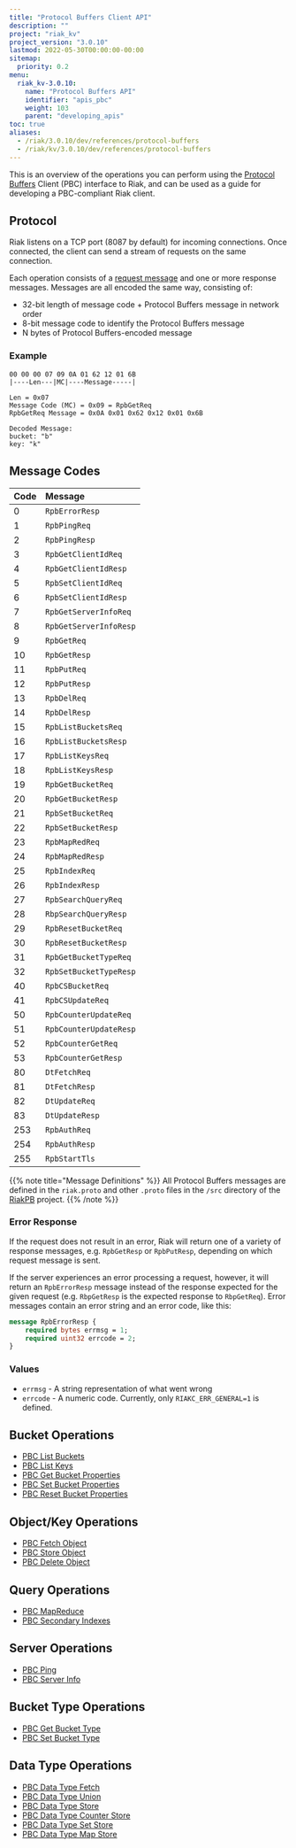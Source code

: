 ```yaml
---
title: "Protocol Buffers Client API"
description: ""
project: "riak_kv"
project_version: "3.0.10"
lastmod: 2022-05-30T00:00:00-00:00
sitemap:
  priority: 0.2
menu:
  riak_kv-3.0.10:
    name: "Protocol Buffers API"
    identifier: "apis_pbc"
    weight: 103
    parent: "developing_apis"
toc: true
aliases:
  - /riak/3.0.10/dev/references/protocol-buffers
  - /riak/kv/3.0.10/dev/references/protocol-buffers
---
```


This is an overview of the operations you can perform using the
[Protocol Buffers](https://code.google.com/p/protobuf/) Client (PBC)
interface to Riak, and can be used as a guide for developing a
PBC-compliant Riak client.

## Protocol

Riak listens on a TCP port (8087 by default) for incoming connections.
Once connected, the client can send a stream of requests on the same
connection.

Each operation consists of a [request message](https://developers.google.com/protocol-buffers/docs/encoding) and one or more response messages. Messages are all encoded the same way, consisting of:

* 32-bit length of message code + Protocol Buffers message in network
  order
* 8-bit message code to identify the Protocol Buffers message
* N bytes of Protocol Buffers-encoded message

### Example

```
00 00 00 07 09 0A 01 62 12 01 6B
|----Len---|MC|----Message-----|

Len = 0x07
Message Code (MC) = 0x09 = RpbGetReq
RpbGetReq Message = 0x0A 0x01 0x62 0x12 0x01 0x6B

Decoded Message:
bucket: "b"
key: "k"
```

## Message Codes

Code | Message |
:----|:--------|
0 | `RpbErrorResp` |
1 | `RpbPingReq` |
2 | `RpbPingResp` |
3 | `RpbGetClientIdReq` |
4 | `RpbGetClientIdResp` |
5 | `RpbSetClientIdReq` |
6 | `RpbSetClientIdResp` |
7 | `RpbGetServerInfoReq` |
8 | `RpbGetServerInfoResp` |
9 | `RpbGetReq` |
10 | `RpbGetResp` |
11 | `RpbPutReq` |
12 | `RpbPutResp` |
13 | `RpbDelReq` |
14 | `RpbDelResp` |
15 | `RpbListBucketsReq` |
16 | `RpbListBucketsResp` |
17 | `RpbListKeysReq` |
18 | `RpbListKeysResp` |
19 | `RpbGetBucketReq` |
20 | `RpbGetBucketResp` |
21 | `RpbSetBucketReq` |
22 | `RpbSetBucketResp` |
23 | `RpbMapRedReq` |
24 | `RpbMapRedResp` |
25 | `RpbIndexReq` |
26 | `RpbIndexResp` |
27 | `RpbSearchQueryReq` |
28 | `RbpSearchQueryResp` |
29 | `RpbResetBucketReq` |
30 | `RpbResetBucketResp` |
31 | `RpbGetBucketTypeReq` |
32 | `RpbSetBucketTypeResp` |
40 | `RpbCSBucketReq` |
41 | `RpbCSUpdateReq` |
50 | `RpbCounterUpdateReq` |
51 | `RpbCounterUpdateResp` |
52 | `RpbCounterGetReq` |
53 | `RpbCounterGetResp` |
80 | `DtFetchReq` |
81 | `DtFetchResp` |
82 | `DtUpdateReq` |
83 | `DtUpdateResp` |
253 | `RpbAuthReq` |
254 | `RpbAuthResp` |
255 | `RpbStartTls` |

{{% note title="Message Definitions" %}}
All Protocol Buffers messages are defined in the `riak.proto` and other
`.proto` files in the `/src` directory of the
<a href="https://github.com/basho/riak_pb">RiakPB</a> project.
{{% /note %}}

### Error Response

If the request does not result in an error, Riak will return one of a
variety of response messages, e.g. `RpbGetResp` or `RpbPutResp`,
depending on which request message is sent.

If the server experiences an error processing a request, however, it
will return an `RpbErrorResp` message instead of the response expected
for the given request (e.g. `RbpGetResp` is the expected response to
`RbpGetReq`). Error messages contain an error string and an error code,
like this:

```protobuf
message RpbErrorResp {
    required bytes errmsg = 1;
    required uint32 errcode = 2;
}
```

### Values

* `errmsg` - A string representation of what went wrong
* `errcode` - A numeric code. Currently, only `RIAKC_ERR_GENERAL=1`
  is defined.

## Bucket Operations

* [PBC List Buckets]({{<baseurl>}}riak/kv/3.0.10/developing/api/protocol-buffers/list-buckets)
* [PBC List Keys]({{<baseurl>}}riak/kv/3.0.10/developing/api/protocol-buffers/list-keys)
* [PBC Get Bucket Properties]({{<baseurl>}}riak/kv/3.0.10/developing/api/protocol-buffers/get-bucket-props)
* [PBC Set Bucket Properties]({{<baseurl>}}riak/kv/3.0.10/developing/api/protocol-buffers/set-bucket-props)
* [PBC Reset Bucket Properties]({{<baseurl>}}riak/kv/3.0.10/developing/api/protocol-buffers/reset-bucket-props)

## Object/Key Operations

* [PBC Fetch Object]({{<baseurl>}}riak/kv/3.0.10/developing/api/protocol-buffers/fetch-object)
* [PBC Store Object]({{<baseurl>}}riak/kv/3.0.10/developing/api/protocol-buffers/store-object)
* [PBC Delete Object]({{<baseurl>}}riak/kv/3.0.10/developing/api/protocol-buffers/delete-object)

## Query Operations

* [PBC MapReduce]({{<baseurl>}}riak/kv/3.0.10/developing/api/protocol-buffers/mapreduce)
* [PBC Secondary Indexes]({{<baseurl>}}riak/kv/3.0.10/developing/api/protocol-buffers/secondary-indexes)

## Server Operations

* [PBC Ping]({{<baseurl>}}riak/kv/3.0.10/developing/api/protocol-buffers/ping)
* [PBC Server Info]({{<baseurl>}}riak/kv/3.0.10/developing/api/protocol-buffers/server-info)

## Bucket Type Operations

* [PBC Get Bucket Type]({{<baseurl>}}riak/kv/3.0.10/developing/api/protocol-buffers/get-bucket-type)
* [PBC Set Bucket Type]({{<baseurl>}}riak/kv/3.0.10/developing/api/protocol-buffers/set-bucket-type)

## Data Type Operations

* [PBC Data Type Fetch]({{<baseurl>}}riak/kv/3.0.10/developing/api/protocol-buffers/dt-fetch)
* [PBC Data Type Union]({{<baseurl>}}riak/kv/3.0.10/developing/api/protocol-buffers/dt-union)
* [PBC Data Type Store]({{<baseurl>}}riak/kv/3.0.10/developing/api/protocol-buffers/dt-store)
* [PBC Data Type Counter Store]({{<baseurl>}}riak/kv/3.0.10/developing/api/protocol-buffers/dt-counter-store)
* [PBC Data Type Set Store]({{<baseurl>}}riak/kv/3.0.10/developing/api/protocol-buffers/dt-set-store)
* [PBC Data Type Map Store]({{<baseurl>}}riak/kv/3.0.10/developing/api/protocol-buffers/dt-map-store)

